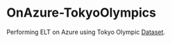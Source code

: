 # OnAzure-TokyoOlympics
Performing ELT on Azure using Tokyo Olympic [Dataset](https://www.kaggle.com/datasets/arjunprasadsarkhel/2021-olympics-in-tokyo?resource=download).

